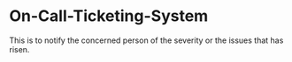 # On-Call-Ticketing-System
This is to notify the concerned person of the severity or the issues that has risen.
